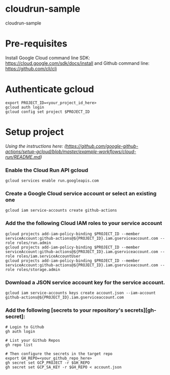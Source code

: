# cloudrun-sample
cloudrun-sample

# Pre-requisites
Install Google Cloud command line SDK: https://cloud.google.com/sdk/docs/install and Github command line: https://github.com/cli/cli

# Authenticate gcloud
```shell
export PROJECT_ID=<your_project_id_here>
gcloud auth login
gcloud config set project $PROJECT_ID
```

# Setup project
*Using the instructions here:  (https://github.com/google-github-actions/setup-gcloud/blob/master/example-workflows/cloud-run/README.md)*

### Enable the Cloud Run API gcloud 
```shell
gcloud services enable run.googleapis.com
```

### Create a Google Cloud service account or select an existing one
```shell
gcloud iam service-accounts create github-actions
```

### Add the the following Cloud IAM roles to your service account
```shell
gcloud projects add-iam-policy-binding $PROJECT_ID --member serviceAccount:github-actions@${PROJECT_ID}.iam.gserviceaccount.com --role roles/run.admin
gcloud projects add-iam-policy-binding $PROJECT_ID --member serviceAccount:github-actions@${PROJECT_ID}.iam.gserviceaccount.com --role roles/iam.serviceAccountUser
gcloud projects add-iam-policy-binding $PROJECT_ID --member serviceAccount:github-actions@${PROJECT_ID}.iam.gserviceaccount.com --role roles/storage.admin
```

### Download a JSON service account key for the service account.
```shell
gcloud iam service-accounts keys create account.json --iam-account github-actions@${PROJECT_ID}.iam.gserviceaccount.com
```

### Add the following [secrets to your repository's secrets][gh-secret]:

```shell
# Login to Github
gh auth login

# List your Github Repos
gh repo list

# Then configure the secrets in the target repo
export GH_REPO=<your_github_repo_here>
gh secret set GCP_PROJECT -r $GH_REPO
gh secret set GCP_SA_KEY -r $GH_REPO < account.json
```